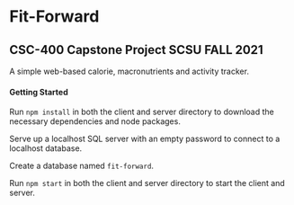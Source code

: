 # Fit-Forward

## CSC-400 Capstone Project SCSU FALL 2021

A simple web-based calorie, macronutrients and activity tracker.

#### Getting Started

Run `npm install` in both the client and server directory to download the necessary dependencies and node packages.

Serve up a localhost SQL server with an empty password to connect to a localhost database.

Create a database named `fit-forward`.

Run `npm start` in both the client and server directory to start the client and server.

